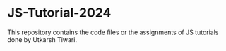 # JS-Tutorial-2024
This repository contains the code files or the assignments of JS tutorials done by Utkarsh Tiwari.
